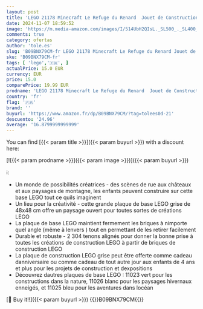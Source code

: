 ```yaml
---
layout: post
title: 'LEGO 21178 Minecraft Le Refuge du Renard  Jouet de Construction de Maison  Set avec Figurines Animaux et Zombie  pour Garçons et Filles Dès 8 Ans'
date: 2024-11-07 18:59:52
image: 'https://m.media-amazon.com/images/I/514UbH2QIsL._SL500_._SL400_.jpg'
comments: true
category: ofertas
author: 'tole.es'
slug: 'B09BNX79CM-fr LEGO 21178 Minecraft Le Refuge du Renard Jouet de...'
sku: 'B09BNX79CM-fr'
tags: [ 'lego','🇫🇷', ]
actualPrice: 15.0 EUR
currency: EUR
price: 15.0
comparePrice: 19.99 EUR
prodname: 'LEGO 21178 Minecraft Le Refuge du Renard  Jouet de Construction de Maison  Set avec Figurines Animaux et Zombie  pour Garçons et Filles Dès 8 Ans'
country: 'fr'
flag: '🇫🇷'
brand: ''
buyurl: 'https://www.amazon.fr/dp/B09BNX79CM/?tag=tolees0d-21'
descuento: '24.96'
average: '16.8799999999999'
---
```


You can find [{{< param title >}}]({{< param buyurl >}}) with a discount here:

[![{{< param prodname >}}]({{< param image >}})]({{< param buyurl >}})

ℹ️:

- Un monde de possibilités créatrices - des scènes de rue aux châteaux et aux paysages de montagne, les enfants peuvent construire sur cette base LEGO tout ce quils imaginent
- Un lieu pour la créativité - cette grande plaque de base LEGO grise de 48x48 cm offre un paysage ouvert pour toutes sortes de créations LEGO
- La plaque de base LEGO maintient fermement les briques à nimporte quel angle (même à lenvers ) tout en permettant de les retirer facilement
- Durable et robuste - 2 304 tenons alignés pour donner la bonne prise à toutes les créations de construction LEGO à partir de briques de construction LEGO
- La plaque de construction LEGO grise peut être offerte comme cadeau danniversaire ou comme cadeau de tout autre jour aux enfants de 4 ans et plus pour les projets de construction et dexpositions
- Découvrez dautres plaques de base LEGO : 11023 vert pour les constructions dans la nature, 11026 blanc pour les paysages hivernaux enneigés, et 11025 bleu pour les aventures dans locéan

[🛒 Buy it!!]({{< param buyurl >}})
{{<world>}}B09BNX79CM{{</world>}}
